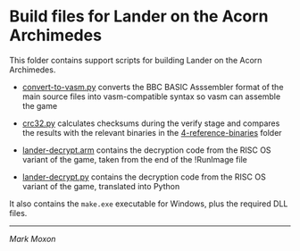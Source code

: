 # Build files for Lander on the Acorn Archimedes

This folder contains support scripts for building Lander on the Acorn Archimedes.

* [convert-to-vasm.py](convert-to-vasm.py) converts the BBC BASIC Asssembler format of the main source files into vasm-compatible syntax so vasm can assemble the game

* [crc32.py](crc32.py) calculates checksums during the verify stage and compares the results with the relevant binaries in the [4-reference-binaries](../4-reference-binaries) folder

* [lander-decrypt.arm](lander-decrypt.arm) contains the decryption code from the RISC OS variant of the game, taken from the end of the !RunImage file

* [lander-decrypt.py](lander-decrypt.py) contains the decryption code from the RISC OS variant of the game, translated into Python

It also contains the `make.exe` executable for Windows, plus the required DLL files.

---

_Mark Moxon_